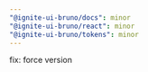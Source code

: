 ```yaml
---
"@ignite-ui-bruno/docs": minor
"@ignite-ui-bruno/react": minor
"@ignite-ui-bruno/tokens": minor
---
```


fix: force version
